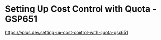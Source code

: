# Setting Up Cost Control with Quota - GSP651

<https://eplus.dev/setting-up-cost-control-with-quota-gsp651>